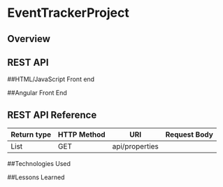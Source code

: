 # EventTrackerProject

## Overview

## REST API

##HTML/JavaScript Front end

##Angular Front End

## REST API Reference
|Return type     | HTTP Method| URI            | Request Body |
|----------------|------------|----------------|--------------|
| List<Property> |    GET     | api/properties |

##Technologies Used

##Lessons Learned
